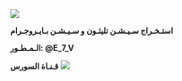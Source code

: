 <img src="https://user-images.githubusercontent.com/73097560/115834477-dbab4500-a447-11eb-908a-139a6edaec5c.gif">

**استـخـراج سـيـشـن تليثـون و سـيـشـن بـايـروجـرام**

**الـمـطـور: @E_7_V**

**قـنـاة السورس**
<img src="https://user-images.githubusercontent.com/73097560/115834477-dbab4500-a447-11eb-908a-139a6edaec5c.gif">
